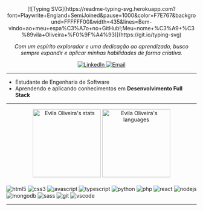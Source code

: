 <div align="center">
  [![Typing SVG](https://readme-typing-svg.herokuapp.com?font=Playwrite+England+SemiJoined&pause=1000&color=F7E767&background=FFFFFF00&width=435&lines=Bem-vindo+ao+meu+espa%C3%A7o+no+GitHub!;Meu+nome+%C3%A9+%C3%89vila+Oliveira+%F0%9F%A4%93)](https://git.io/typing-svg)
</div>

<p align="center">
  <em>Com um espírito explorador e uma dedicação ao aprendizado, busco sempre expandir e aplicar minhas habilidades de forma criativa.</em>
</p>

<p align="center">
  <a href="https://www.linkedin.com/in/évilaoliveira/" target="_blank">
    <img src="https://img.shields.io/badge/LinkedIn-0077B5?style=for-the-badge&logo=linkedin&logoColor=white" alt="LinkedIn">
  </a>
  <a href="mailto:evilavictoria30@gmail.com" target="_blank">
    <img src="https://img.shields.io/badge/Email-EA4335?style=for-the-badge&logo=gmail&logoColor=white" alt="Email">
  </a>
</p>

---
- Estudante de Engenharia de Software
- Aprendendo e aplicando conhecimentos em **Desenvolvimento Full Stack**
---
<div align="center">
  <img height="180em" src="https://github-readme-stats.vercel.app/api?username=evicsss&show_icons=true&theme=highcontrast" alt="Evila Oliveira's stats"/>
  <img height="180em" src="https://github-readme-stats.vercel.app/api/top-langs/?username=evicsss&layout=compact&theme=highcontrast" alt="Evila Oliveira's languages"/>
</div>

<div style="display: inline_block"><br/>
  <img align="center" alt="html5" src="https://img.shields.io/badge/HTML5-E34F26?style=for-the-badge&logo=html5&logoColor=white">
  <img align="center" alt="css3" src="https://img.shields.io/badge/CSS3-1572B6?style=for-the-badge&logo=css3&logoColor=white">
  <img align="center" alt="javascript" src="https://img.shields.io/badge/JavaScript-F7DF1E?style=for-the-badge&logo=javascript&logoColor=black">
  <img align="center" alt="typescript" src="https://img.shields.io/badge/TypeScript-007ACC?style=for-the-badge&logo=typescript&logoColor=white">
  <img align="center" alt="python" src="https://img.shields.io/badge/Python-14354C?style=for-the-badge&logo=python&logoColor=white">
  <img align="center" alt="php" src="https://img.shields.io/badge/PHP-777BB4?style=for-the-badge&logo=php&logoColor=white">
  <img align="center" alt="react" src="https://img.shields.io/badge/React-20232A?style=for-the-badge&logo=react&logoColor=61DAFB">
  <img align="center" alt="nodejs" src="https://img.shields.io/badge/Node.js-43853D?style=for-the-badge&logo=node.js&logoColor=white">
  <img align="center" alt="mongodb" src="https://img.shields.io/badge/MongoDB-4EA94B?style=for-the-badge&logo=mongodb&logoColor=white">
  <img align="center" alt="sass" src="https://img.shields.io/badge/SCSS-CC6699?style=for-the-badge&logo=sass&logoColor=white">
  <img align="center" alt="git" src="https://img.shields.io/badge/Git-F05032?style=for-the-badge&logo=git&logoColor=white">
  <img align="center" alt="vscode" src="https://img.shields.io/badge/Visual%20Studio%20Code-007ACC?style=for-the-badge&logo=visual-studio-code&logoColor=white">
</div>

---

